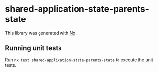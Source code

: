 # shared-application-state-parents-state

This library was generated with [Nx](https://nx.dev).

## Running unit tests

Run `nx test shared-application-state-parents-state` to execute the unit tests.
